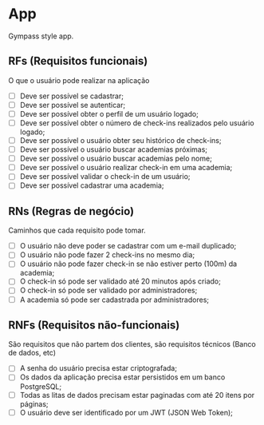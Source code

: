 # App

Gympass style app.

## RFs (Requisitos funcionais)
O que o usuário pode realizar na aplicação

- [ ] Deve ser possível se cadastrar;
- [ ] Deve ser possível se autenticar;
- [ ] Deve ser possível obter o perfil de um usuário logado;
- [ ] Deve ser possível obter o número de check-ins realizados pelo usuário logado;
- [ ] Deve ser possível o usuário obter seu histórico de check-ins;
- [ ] Deve ser possível o usuário buscar academias próximas;
- [ ] Deve ser possível o usuário buscar academias pelo nome;
- [ ] Deve ser possível o usuário realizar check-in em uma academia;
- [ ] Deve ser possível validar o check-in de um usuário;
- [ ] Deve ser possível cadastrar uma academia;

## RNs (Regras de negócio)
Caminhos que cada requisito pode tomar.

- [ ] O usuário não deve poder se cadastrar com um e-mail duplicado;
- [ ] O usuário não pode fazer 2 check-ins no mesmo dia;
- [ ] O usuário não pode fazer check-in se não estiver perto (100m) da academia;
- [ ] O check-in só pode ser validado até 20 minutos após criado;
- [ ] O check-in só pode ser validado por administradores;
- [ ] A academia só pode ser cadastrada por administradores;

## RNFs (Requisitos não-funcionais)
São requisitos que não partem dos clientes, são requisitos técnicos (Banco de dados, etc)

- [ ] A senha do usuário precisa estar criptografada;
- [ ] Os dados da aplicação precisa estar persistidos em um banco PostgreSQL;
- [ ] Todas as litas de dados precisam estar paginadas com até 20 itens por páginas;
- [ ] O usuário deve ser identificado por um JWT (JSON Web Token);